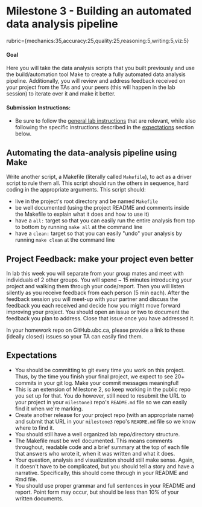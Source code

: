 # Milestone 3 - Building an automated data analysis pipeline
rubric={mechanics:35,accuracy:25,quality:25,reasoning:5,writing:5,viz:5}

#### Goal

Here you will take the data analysis scripts that you built previously and use the build/automation tool Make to create a fully automated data analysis pipeline. 
Additionally, you will review and address feedback received on your project from the TAs and your peers (this will happen in the lab session) to iterate over it and make it better.

#### Submission Instructions:

- Be sure to follow the [general lab instructions](https://ubc-mds.github.io/resources_pages/general_lab_instructions/) that are relevant, while also following the specific instructions described in the [expectations](#expectations) section below.


## Automating the data-analysis pipeline using Make

Write another script, a Makefile (literally called `Makefile`), to act as a driver script to rule them all. This script should run the others in sequence, hard coding in the appropriate arguments.
This script should:
  - live in the project's root directory and be named `Makefile`
  - be well documented (using the project README and comments inside the Makefile to explain what it does and how to use it)
  - have a `all:` target so that you can easily run the entire analysis from top to bottom by running `make all` at the command line
  - have a `clean:` target so that you can easily "undo" your analysis by running `make clean` at the command line

## Project Feedback: make your project even better

In lab this week you will separate from your group mates and meet with individuals of 2 other groups. 
You will spend ~ 15 minutes introducing your project and walking them through your code/report. 
Then you will listen silently as you receive feedback from each person (5 min each). 
After the feedback session you will meet-up with your partner and discuss the feedback you each received and decide how you might move forward improving your project. 
You should open an issue or two to document the feedback you plan to address. 
Close that issue once you have addressed it.

In your homework repo on GitHub.ubc.ca, please provide a link to these (ideally closed) issues so your TA can easily find them.

## Expectations
  - You should be committing to git every time you work on this project. Thus, by the time you finish your final project, we expect to see 20+ commits in your git log. Make your commit messages meaningful!
  - This is an extension of Milestone 2, so keep working in the public repo you set up for that. You do however, still need to resubmit the URL to your project in your `milestone3` repo's `README.md` file so we can easily find it when we're marking.
  - Create another release for your project repo (with an appropriate name) and submit that URL in your `milestone3` repo's `README.md` file so we know where to find it.
  - You should still have a well organized lab repo/directory structure.
  - The Makefile must be well documented. This means comments throughout, readable code and a brief summary at the top of each file that answers who wrote it, when it was written and what it does.
  - Your question, analysis and visualization should still make sense. Again, it doesn't have to be complicated, but you should tell a story and have a narrative. Specifically, this should come through in your README and Rmd file.
  - You should use proper grammar and full sentences in your README and report. Point form may occur, but should
  be less than 10% of your written documents.
